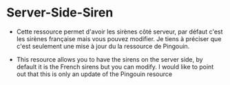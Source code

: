 # Server-Side-Siren

- Cette ressource permet d'avoir les sirènes côté serveur, par défaut c'est les sirènes française mais vous pouvez modifier. Je tiens à préciser que c'est seulement une mise à jour du la ressource de Pingouin.

- This resource allows you to have the sirens on the server side, by default it is the French sirens but you can modify. I would like to point out that this is only an update of the Pingouin resource
